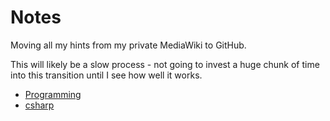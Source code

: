 # Notes

Moving all my hints from my private MediaWiki to GitHub.

This will likely be a slow process - not going to invest a huge chunk of time
into this transition until I see how well it works.

* [Programming](Programming/README.md)
 * [csharp](Programming/csharp/README.md)
